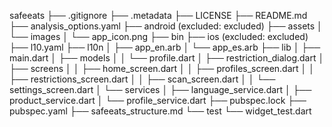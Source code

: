 safeeats
├── .gitignore
├── .metadata
├── LICENSE
├── README.md
├── analysis_options.yaml
├── android (excluded: excluded)
├── assets
│   └── images
│       └── app_icon.png
├── bin
├── ios (excluded: excluded)
├── l10.yaml
├── l10n
│   ├── app_en.arb
│   └── app_es.arb
├── lib
│   ├── main.dart
│   ├── models
│   │   └── profile.dart
│   ├── restriction_dialog.dart
│   ├── screens
│   │   ├── home_screen.dart
│   │   ├── profiles_screen.dart
│   │   ├── restrictions_screen.dart
│   │   ├── scan_screen.dart
│   │   └── settings_screen.dart
│   └── services
│       ├── language_service.dart
│       ├── product_service.dart
│       └── profile_service.dart
├── pubspec.lock
├── pubspec.yaml
├── safeeats_structure.md
└── test
    └── widget_test.dart
